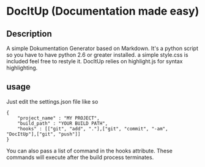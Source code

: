 # DocItUp (Documentation made easy)

## Description

A simple Dokumentation Generator based on Markdown. It's a python script so you have to have python 2.6 or greater installed. a simple style.css is included feel free to restyle it. DocItUp relies on highlight.js for syntax highlighting.

## usage

Just edit the settings.json file like so

	{
		"project_name" : "MY PROJECT",
		"build_path" : "YOUR BUILD PATH",
		"hooks" : [["git", "add", "."],["git", "commit", "-am", "DocItUp"],["git", "push"]]
	}

You can also pass a list of command in the hooks attribute. These commands will execute after the build process terminates.


